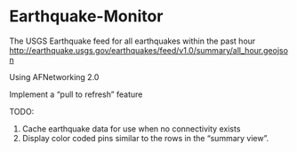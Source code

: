 Earthquake-Monitor
==================
The USGS Earthquake feed for all earthquakes within the past hour
http://earthquake.usgs.gov/earthquakes/feed/v1.0/summary/all_hour.geojson

Using AFNetworking 2.0

Implement a “pull to refresh” feature

TODO:
1.	Cache earthquake data for use when no connectivity exists
2.	Display color coded pins similar to the rows in the “summary view”.
